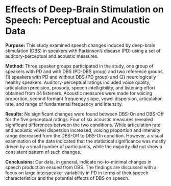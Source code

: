 # Effects of Deep-Brain Stimulation on Speech: Perceptual and Acoustic Data

**Purpose:** This study examined speech changes induced by deep-brain stimulation (DBS) in speakers with Parkinson’s disease (PD) using a set of auditory-perceptual and acoustic measures.

**Method:** Three speaker groups participated in the study, one group of speakers with PD and with DBS (PD-DBS group) and two reference groups, (1) speakers with PD and without DBS (PD group) and (2) neurologically healthy speakers. Auditory-perceptual ratings included voice quality, articulation precision, prosody, speech intelligibility, and listening effort obtained from 44 listeners. Acoustic measures were made for voicing proportion, second formant frequency slope, vowel dispersion, articulation rate, and range of fundamental frequency and intensity. 

**Results:** No significant changes were found between DBS-On and DBS-Off for the five perceptual ratings. Four of six acoustic measures revealed significant differences between the two conditions. While articulation rate and acoustic vowel dispersion increased, voicing proportion and intensity range decreased from the DBS-Off to DBS-On condition. However, a visual examination of the data indicated that the statistical significance was mostly driven by a small number of participants, while the majority did not show a consistent pattern of such changes. 

**Conclusions:** Our data, in general, indicate no-to-minimal changes in speech production ensued from DBS. The findings are discussed with a focus on large interspeaker variability in PD in terms of their speech characteristics and the potential effects of DBS on speech. 

